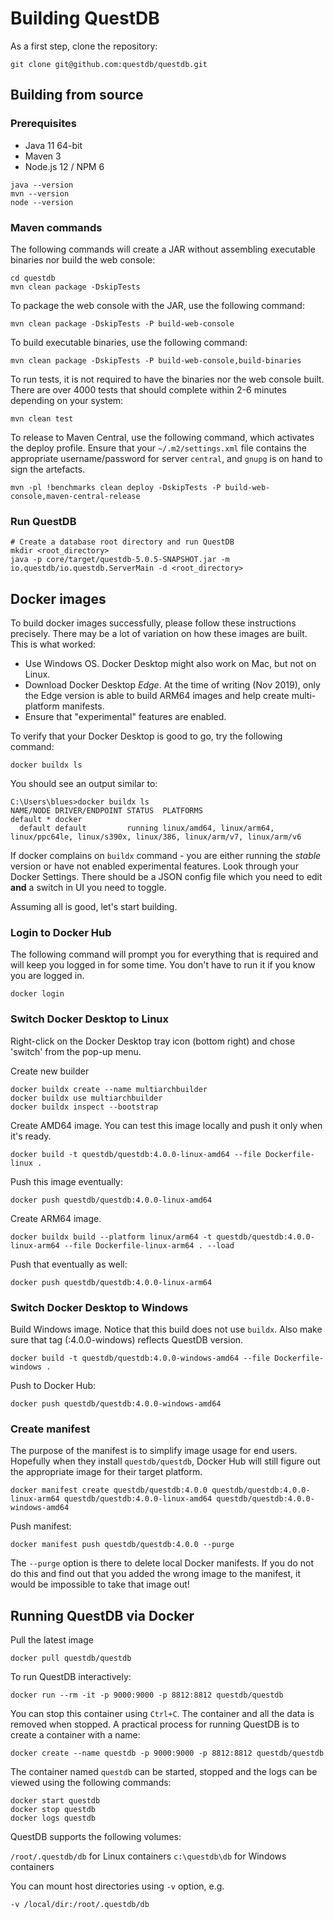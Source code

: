 # Building QuestDB

As a first step, clone the repository:

```script
git clone git@github.com:questdb/questdb.git
```

## Building from source

### Prerequisites

- Java 11 64-bit
- Maven 3
- Node.js 12 / NPM 6

```script
java --version
mvn --version
node --version
```

### Maven commands

The following commands will create a JAR without assembling executable binaries nor
build the web console:

```script
cd questdb
mvn clean package -DskipTests
```

To package the web console with the JAR, use the following command:

```script
mvn clean package -DskipTests -P build-web-console
```

To build executable binaries, use the following command:

```script
mvn clean package -DskipTests -P build-web-console,build-binaries
```

To run tests, it is not required to have the binaries nor the web console built.
There are over 4000 tests that should complete within 2-6 minutes depending on
your system:

```script
mvn clean test
```

To release to Maven Central, use the following command, which activates the deploy
profile. Ensure that your `~/.m2/settings.xml` file contains the appropriate username/password for
server `central`, and `gnupg` is on hand to sign the artefacts.

```script
mvn -pl !benchmarks clean deploy -DskipTests -P build-web-console,maven-central-release
```

### Run QuestDB

```script
# Create a database root directory and run QuestDB
mkdir <root_directory>
java -p core/target/questdb-5.0.5-SNAPSHOT.jar -m io.questdb/io.questdb.ServerMain -d <root_directory>
```

## Docker images

To build docker images successfully, please follow these instructions precisely.
There may be a lot of variation on how these images are built. This is
what worked:

- Use Windows OS. Docker Desktop might also work on Mac, but not on Linux.
- Download Docker Desktop _Edge_. At the time of writing (Nov 2019), only the Edge
  version is able to build ARM64 images and help create multi-platform manifests.
- Ensure that "experimental" features are enabled.

To verify that your Docker Desktop is good to go, try the following command:

```
docker buildx ls
```

You should see an output similar to:

```
C:\Users\blues>docker buildx ls
NAME/NODE DRIVER/ENDPOINT STATUS  PLATFORMS
default * docker
  default default         running linux/amd64, linux/arm64, linux/ppc64le, linux/s390x, linux/386, linux/arm/v7, linux/arm/v6
```

If docker complains on `buildx` command - you are either running the _stable_ version or
have not enabled experimental features. Look through your Docker Settings. There should be a
JSON config file which you need to edit **and** a switch in UI you need to toggle.

Assuming all is good, let's start building.

### Login to Docker Hub

The following command will prompt you for everything that is required and will
keep you logged in for some time. You don't have to run it if you know you are
logged in.

```
docker login
```

### Switch Docker Desktop to Linux

Right-click on the Docker Desktop tray icon (bottom right) and chose 'switch' from the pop-up menu.

Create new builder

```
docker buildx create --name multiarchbuilder
docker buildx use multiarchbuilder
docker buildx inspect --bootstrap
```

Create AMD64 image. You can test this image locally and push it only when it's
ready.

```
docker build -t questdb/questdb:4.0.0-linux-amd64 --file Dockerfile-linux .
```

Push this image eventually:

```
docker push questdb/questdb:4.0.0-linux-amd64
```

Create ARM64 image.

```
docker buildx build --platform linux/arm64 -t questdb/questdb:4.0.0-linux-arm64 --file Dockerfile-linux-arm64 . --load
```

Push that eventually as well:

```
docker push questdb/questdb:4.0.0-linux-arm64
```

### Switch Docker Desktop to Windows

Build Windows image. Notice that this build does not use `buildx`. Also make
sure that tag (:4.0.0-windows) reflects QuestDB version.

```
docker build -t questdb/questdb:4.0.0-windows-amd64 --file Dockerfile-windows .
```

Push to Docker Hub:

```
docker push questdb/questdb:4.0.0-windows-amd64
```

### Create manifest

The purpose of the manifest is to simplify image usage for end users. 
Hopefully when they install `questdb/questdb`, Docker Hub will still figure out the
appropriate image for their target platform.

```
docker manifest create questdb/questdb:4.0.0 questdb/questdb:4.0.0-linux-arm64 questdb/questdb:4.0.0-linux-amd64 questdb/questdb:4.0.0-windows-amd64
```

Push manifest:

```
docker manifest push questdb/questdb:4.0.0 --purge
```

The `--purge` option is there to delete local Docker manifests. If you do not do
this and find out that you added the wrong image to the manifest, it would be impossible
to take that image out!

## Running QuestDB via Docker

Pull the latest image

```
docker pull questdb/questdb
```

To run QuestDB interactively:

```
docker run --rm -it -p 9000:9000 -p 8812:8812 questdb/questdb
```

You can stop this container using `Ctrl+C`. The container and all the data is
removed when stopped. A practical process for running QuestDB is to create a
container with a name:

```
docker create --name questdb -p 9000:9000 -p 8812:8812 questdb/questdb
```

The container named `questdb` can be started, stopped and the logs can be viewed
using the following commands:

```
docker start questdb
docker stop questdb
docker logs questdb
```

QuestDB supports the following volumes:

`/root/.questdb/db` for Linux containers `c:\questdb\db` for Windows containers

You can mount host directories using `-v` option, e.g.

```
-v /local/dir:/root/.questdb/db
```
